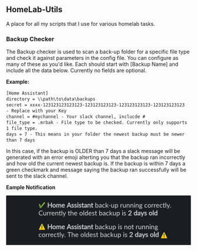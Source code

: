 ## HomeLab-Utils
A place for all my scripts that I use for various homelab tasks.

### Backup Checker
The Backup checker is used to scan a back-up folder for a specific file type and check it against parameters in the config file. You can configure as many of these as you'd like. Each should start with [Backup Name] and include all the data below. Currently no fields are optional.

**Example:**
```
[Home Assistant]
directory = \\path\to\data\backups
secret = xxxx-123123123123123-123123123123-123123123123-123123123123  - Replace with your Key
channel = #mychannel - Your slack channel, inclucde #
file_type = .mrbak - File type to be checked. Currently only supports 1 file type.
days = 7 - This means in your folder the newest backup must be newer than 7 days
```

In this case, if the backup is OLDER than 7 days a slack message will be generated with an error emoji alterting you that the backup ran incorrectly and how old the current newest backup is. If the backup is within 7 days a green checkmark and message saying the backup ran successfully will be sent to the slack channel. 

**Eample Notification**

![Slack Notification](https://raw.githubusercontent.com/hay-kot/HomeLab-Utils/master/Backup%20Checker/Slack%20Notification%20Example.jpg)
